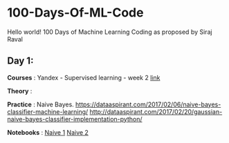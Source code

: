 # 100-Days-Of-ML-Code
Hello world!
100 Days of Machine Learning Coding as proposed by Siraj Raval

## Day 1:

**Courses** : Yandex - Supervised learning - week 2 [link](https://www.coursera.org/learn/supervised-learning/home/welcome)

**Theory** : 

**Practice** : Naive Bayes.
https://dataaspirant.com/2017/02/06/naive-bayes-classifier-machine-learning/
http://dataaspirant.com/2017/02/20/gaussian-naive-bayes-classifier-implementation-python/

**Notebooks** :
[Naive 1](https://colab.research.google.com/drive/1Dfr__DyZkKMx9YgXrBUnEuTGyTmJiHkZ)
[Naive 2](https://colab.research.google.com/drive/1DdPtNxKLTjgk1PE1rp9xTb4IHSgyp6rF)
